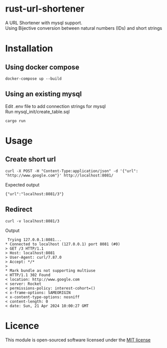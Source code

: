 # rust-url-shortener
A URL Shortener with mysql support.  
Using Bijective conversion between natural numbers (IDs) and short strings

# Installation
## Using docker compose
```
docker-compose up --build
```
## Using an existing mysql

Edit .env file to add connection strings for mysql  
Run mysql_init/create_table.sql  
```
cargo run
```

# Usage

## Create short url
```
curl -X POST -H "Content-Type:application/json" -d '{"url": "http://www.google.com"}' http://localhost:8081/
```
Expected output  
```
{"url":"localhost:8081/3"}
```

## Redirect
```
curl -v localhost:8081/3
```
Output  
```
 Trying 127.0.0.1:8081...
* Connected to localhost (127.0.0.1) port 8081 (#0)
> GET /3 HTTP/1.1
> Host: localhost:8081
> User-Agent: curl/7.87.0
> Accept: */*
>
* Mark bundle as not supporting multiuse
< HTTP/1.1 302 Found
< location: http://www.google.com
< server: Rocket
< permissions-policy: interest-cohort=()
< x-frame-options: SAMEORIGIN
< x-content-type-options: nosniff
< content-length: 0
< date: Sun, 21 Apr 2024 10:00:27 GMT
```

# Licence 
This module is open-sourced software licensed under the [MIT license](http://opensource.org/licenses/MIT)
